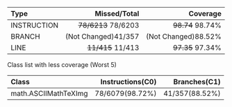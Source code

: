 |Type       |       Missed/Total|           Coverage|
|:---       |               ---:|               ---:|
|INSTRUCTION|~~78/6213~~ 78/6203|   ~~98.74~~ 98.74%|
|BRANCH     |(Not Changed)41/357|(Not Changed)88.52%|
|LINE       |  ~~11/415~~ 11/413|   ~~97.35~~ 97.34%|

Class list with less coverage (Worst 5)

|Class               |Instructions(C0)|  Branches(C1)|
|:---                |            ---:|          ---:|
|math.ASCIIMathTeXImg| 78/6079(98.72%)|41/357(88.52%)|
